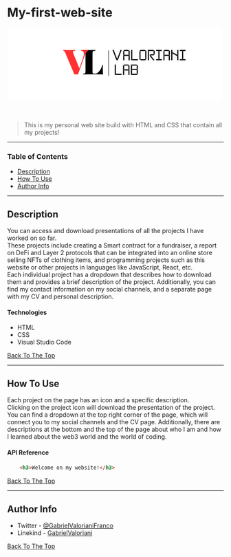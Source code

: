 # My-first-web-site


![Project Image](/assets/images/company-name.png)

</br>

> This is my personal web site build with HTML and CSS that contain all my projects!
---

### Table of Contents

- [Description](#description)
- [How To Use](#how-to-use)
- [Author Info](#author-info)

---

## Description

You can access and download presentations of all the projects I have worked on so far. </br> These projects include creating a Smart contract for a fundraiser, a report on DeFi and Layer 2 protocols that can be integrated into an online store selling NFTs of clothing items, and programming projects such as this website or other projects in languages like JavaScript, React, etc. </br> Each individual project has a dropdown that describes how to download them and provides a brief description of the project. Additionally, you can find my contact information on my social channels, and a separate page with my CV and personal description.

#### Technologies

- HTML  
- CSS
- Visual Studio Code


[Back To The Top](#My-first-web-site)

---

## How To Use

Each project on the page has an icon and a specific description. </br>Clicking on the project icon will download the presentation of the project. </br>You can find a dropdown at the top right corner of the page, which will connect you to my social channels and the CV page. Additionally, there are descriptions at the bottom and the top of the page about who I am and how I learned about the web3 world and the world of coding.

#### API Reference

```html
    <h3>Welcome on my website!</h3>
```
[Back To The Top](#My-first-web-site)

---


## Author Info

- Twitter - [@GabrielValorianiFranco](https://twitter.com/GabrielValoria)
- Linekind - [GabrielValoriani](https://www.linkedin.com/in/gabriel-valoriani-9971a3291/)

[Back To The Top](#My-first-web-site)